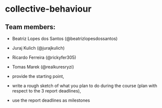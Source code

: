 # collective-behaviour

## Team members:
- Beatriz Lopes dos Santos (@beatrizlopesdossantos)
- Juraj Kulich (@jurajkulich)
- Ricardo Ferreira (@rickyfer305)
- Tomas Marek (@realkuresryzi)
  
- provide the starting point,
- write a rough sketch of what you plan to do during the course (plan with respect to the 3 report deadlines),
- use the report deadlines as milestones
